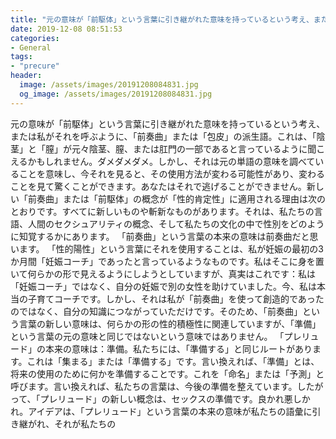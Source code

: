 ```yaml
---
title: "元の意味が「前駆体」という言葉に引き継がれた意味を持っているという考え、または私がそれを呼ぶように、「前奏曲」または「包皮」の派生語。"
date: 2019-12-08 08:51:53
categories:
- General
tags:
- "precure"
header:
  image: /assets/images/20191208084831.jpg
  og_image: /assets/images/20191208084831.jpg
---
```


元の意味が「前駆体」という言葉に引き継がれた意味を持っているという考え、または私がそれを呼ぶように、「前奏曲」または「包皮」の派生語。これは、「陰茎」と「膣」が元々陰茎、膣、または肛門の一部であると言っているように聞こえるかもしれません。ダメダメダメ。しかし、それは元の単語の意味を調べていることを意味し、今それを見ると、その使用方法が変わる可能性があり、変わることを見て驚くことができます。あなたはそれで逃げることができません。新しい「前奏曲」または「前駆体」の概念が「性的肯定性」に適用される理由は次のとおりです。すべてに新しいものや斬新なものがあります。それは、私たちの言語、人間のセクシュアリティの概念、そして私たちの文化の中で性別をどのように知覚するかにあります。 「前奏曲」という言葉の本来の意味は前奏曲だと思います。 「性的陽性」という言葉にそれを使用することは、私が妊娠の最初の3か月間「妊娠コーチ」であったと言っているようなものです。私はそこに身を置いて何らかの形で見えるようにしようとしていますが、真実はこれです：私は「妊娠コーチ」ではなく、自分の妊娠で別の女性を助けていました。今、私は本当の子育てコーチです。しかし、それは私が「前奏曲」を使って創造的であったのではなく、自分の知識につながっていただけです。そのため、「前奏曲」という言葉の新しい意味は、何らかの形の性的積極性に関連していますが、「準備」という言葉の元の意味と同じではないという意味ではありません。 「プレリュード」の本来の意味は：準備。私たちには、「準備する」と同じルートがあります。これは「集まる」または「準備する」です。言い換えれば、「準備」とは、将来の使用のために何かを準備することです。これを「命名」または「予測」と呼びます。言い換えれば、私たちの言葉は、今後の準備を整えています。したがって、「プレリュード」の新しい概念は、セックスの準備です。良かれ悪しかれ。アイデアは、「プレリュード」という言葉の本来の意味が私たちの語彙に引き継がれ、それが私たちの
